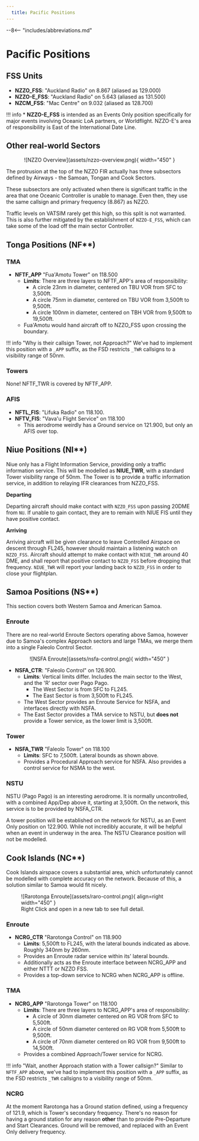 ```yaml
---
  title: Pacific Positions
---
```


--8<-- "includes/abbreviations.md"

# Pacific Positions

## FSS Units

* **NZZO_FSS**: "Auckland Radio" on 8.867 (aliased as 129.000)
* **NZZO-E_FSS**: "Auckland Radio" on 5.643 (aliased as 131.500)
* **NZCM_FSS**: "Mac Centre" on 9.032 (aliased as 128.700)

!!! info
    * **NZZO-E_FSS** is intended as an Events Only position specifically for major events involving Oceanic LoA partners, or Worldflight. NZZO-E's area of responsibility is East of the International Date Line.

## Other real-world Sectors

<center>
  ![NZZO Overview](assets/nzzo-overview.png){ width="450" }
</center>

The protrusion at the top of the NZZO FIR actually has three subsectors defined by Airways - the Samoan, Tongan and Cook Sectors.

These subsectors are only activated when there is significant traffic in the area that one Oceanic Controller is unable to manage. Even then, they use the same callsign and primary frequency (8.867) as NZZO. 

Traffic levels on VATSIM rarely get this high, so this split is not warranted. This is also further mitigated by the establishment of `NZZO-E_FSS`, which can take some of the load off the main sector Controller.



## Tonga Positions (NF**)

### TMA

* **NFTF_APP** "Fua'Amotu Tower" on 118.500
    * **Limits**: There are three layers to NFTF_APP's area of responsibility:
        * A circle 23nm in diameter, centered on TBU VOR from SFC to 3,500ft.
        * A circle 75nm in diameter, centered on TBU VOR from 3,500ft to 9,500ft.
        * A circle 100nm in diameter, centered on TBH VOR from 9,500ft to 19,500ft.
    * Fua'Amotu would hand aircraft off to NZZO_FSS upon crossing the boundary.

!!! info "Why is their callsign Tower, not Approach?"
    We've had to implement this position with a `_APP` suffix, as the FSD restricts `_TWR` callsigns to a visibility range of 50nm. 

### Towers

None! NFTF_TWR is covered by NFTF_APP.

### AFIS

* **NFTL_FIS**: "Lifuka Radio" on 118.100.
* **NFTV_FIS**: "Vava'u Flight Service" on 118.100
    * This aerodrome weirdly has a Ground service on 121.900, but only an AFIS over top.

## Niue Positions (NI**)

Niue only has a Flight Information Service, providing only a traffic information service. This will be modelled as **NIUE_TWR**, with a standard Tower visibility range of 50nm. The Tower is to provide a traffic information service, in addition to relaying IFR clearances from NZZO_FSS.

**Departing** 

Departing aircraft should make contact with `NZZO_FSS` upon passing 20DME from `NU`. If unable to gain contact, they are to remain with NIUE FIS until they have positive contact.
 
**Arriving** 

Arriving aircraft will be given clearance to leave Controlled Airspace on descent through FL245, however should maintain a listening watch on `NZZO_FSS`. Aircraft should attempt to make contact with `NIUE_TWR` around 40 DME, and shall report that positive contact to `NZZO_FSS` before dropping that frequency. `NIUE_TWR` will report your landing back to `NZZO_FSS` in order to close your flightplan.

## Samoa Positions (NS**)

This section covers both Western Samoa and American Samoa.

### Enroute

There are no real-world Enroute Sectors operating above Samoa, however due to Samoa's complex Approach sectors and large TMAs, we merge them into a single Faleolo Control Sector.

<center>
  ![NSFA Enroute](assets/nsfa-control.png){ width="450" }
</center>

* **NSFA_CTR**: "Faleolo Control" on 126.900. 
    * **Limits**: Vertical limits differ. Includes the main sector to the West, and the 'R' sector over Pago Pago.
        * The West Sector is from SFC to FL245. 
        * The East Sector is from 3,500ft to FL245.
    * The West Sector provides an Enroute Service for NSFA, and interfaces directly with NSFA.
    * The East Sector provides a TMA service to NSTU, but **does not** provide a Tower service, as the lower limit is 3,500ft. 

### Tower

* **NSFA_TWR** "Faleolo Tower" on 118.100
    * **Limits**: SFC to 7,500ft. Lateral bounds as shown above.
    * Provides a Procedural Approach service for NSFA. Also provides a control service for NSMA to the west.

### NSTU

NSTU (Pago Pago) is an interesting aerodrome. It is normally uncontrolled, with a combined App/Dep above it, starting at 3,500ft. On the network, this service is to be provided by NSFA_CTR. 

A tower position will be established on the network for NSTU, as an Event Only position on 122.900. While not incredibly accurate, it will be helpful when an event in underway in the area. The NSTU Clearance position will not be modelled.

## Cook Islands (NC**)

Cook Islands airspace covers a substantial area, which unfortunately cannot be modelled with complete accuracy on the network. Because of this, a solution similar to Samoa would fit nicely.

<figure markdown> 
  ![Rarotonga Enroute](assets/raro-control.png){ align=right width="450" }
  <figcaption>Right Click and open in a new tab to see full detail.</figcaption>
</figure>

### Enroute

* **NCRG_CTR** "Rarotonga Control" on 118.900
    * **Limits**: 5,500ft to FL245, with the lateral bounds indicated as above. Roughly 340nm by 260nm.
    * Provides an Enroute radar service within its' lateral bounds.
    * Additionally acts as the Enroute interface between NCRG_APP and either NTTT or NZZO FSS.
    * Provides a top-down service to NCRG when NCRG_APP is offline.

### TMA

* **NCRG_APP** "Rarotonga Tower" on 118.100
    * **Limits**: There are three layers to NCRG_APP's area of responsibility:
        * A circle of 30nm diameter centered on RG VOR from SFC to 5,500ft.
        * A circle of 50nm diameter centered on RG VOR from 5,500ft to 9,500ft.
        * A circle of 70nm diameter centered on RG VOR from 9,500ft to 14,500ft.
    *  Provides a combined Approach/Tower service for NCRG.

!!! info "Wait, another Approach station with a Tower callsign?"
    Similar to `NFTF_APP` above, we've had to implement this position with a `_APP` suffix, as the FSD restricts `_TWR` callsigns to a visibility range of 50nm. 

### NCRG
At the moment Rarotonga has a Ground station defined, using a frequency of 121.9, which is Tower's secondary frequency. There's no reason for having a ground station for any reason **other** than to provide Pre-Departure and Start Clearances. Ground will be removed, and replaced with an Event Only delivery frequency.